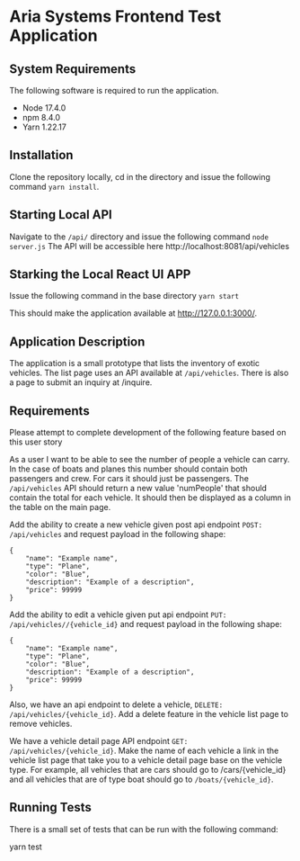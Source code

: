 # Aria Systems Frontend Test Application


## System Requirements

The following software is required to run the application.

* Node 17.4.0
* npm 8.4.0
* Yarn 1.22.17

## Installation

Clone the repository locally, cd in the directory and issue the following command `yarn install`.


## Starting Local API

Navigate to the `/api/` directory and issue the following command `node server.js`
The API will be accessible here http://localhost:8081/api/vehicles

## Starking the Local React UI APP

Issue the following command in the base directory `yarn start`

This should make the application available at http://127.0.0.1:3000/.


## Application Description

The application is a small prototype that lists the inventory of exotic vehicles.
The list page uses an API available at `/api/vehicles`. There is also a page to
submit an inquiry at /inquire.


## Requirements

Please attempt to complete development of the following feature based on this
user story

As a user I want to be able to see the number of people a vehicle can
carry. In the case of boats and planes this number should contain both passengers
and crew. For cars it should just be passengers. The `/api/vehicles` API should return a
new value 'numPeople' that should contain the total for each vehicle. It should then
be displayed as a column in the table on the main page.

Add the ability to create a new vehicle given post api endpoint `POST: /api/vehicles` and request payload in the following shape:
```
{
    "name": "Example name",
    "type": "Plane",
    "color": "Blue",
    "description": "Example of a description",
    "price": 99999
}

```

Add the ability to edit a vehicle given put api endpoint `PUT: /api/vehicles//{vehicle_id}` and request payload in the following shape:
```
{
    "name": "Example name",
    "type": "Plane",
    "color": "Blue",
    "description": "Example of a description",
    "price": 99999
}
```

Also, we have an api endpoint to delete a vehicle, `DELETE: /api/vehicles/{vehicle_id}`.
Add a delete feature in the vehicle list page to remove vehicles.


We have a vehicle detail page API endpoint `GET: /api/vehicles/{vehicle_id}`.
Make the name of each vehicle a link in the vehicle list page that take you to a vehicle detail page base on the vehicle type.
For example, all vehicles that are cars should go to /cars/{vehicle_id} and all vehicles that are of type boat should go to `/boats/{vehicle_id}`.

## Running Tests

There is a small set of tests that can be run with the following command:

yarn test

